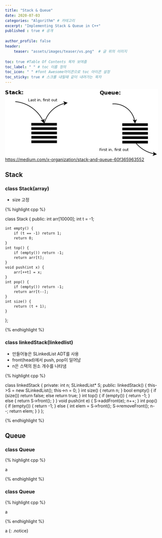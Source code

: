 ```yaml
---
title: "Stack & Queue"
date: 2020-07-03
categories: "Algorithm" # 카테고리
excerpt: "Implementing Stack & Queue in C++"
published : true # 공개

author_profile: false
header:
    teaser: "assets/images/teaser/vs.png"  # 글 위의 이미지

toc: true #Table Of Contents 목차 보여줌
toc_label: " " # toc 이름 정의
toc_icon: " " #font Awesome아이콘으로 toc 아이콘 설정
toc_sticky: true # 스크롤 내릴때 같이 내려가는 목차
---
```




![](/assets/posts/al/aafb2884.png)
<br><span class="srclink">https://medium.com/x-organization/stack-and-queue-60f365963552</span>


## Stack


### class Stack(array)

- size 고정

{% highlight cpp %}

class Stack {
public:
	int arr[10000];
	int t = -1;

	int empty() {
		if (t == -1) return 1;
		return 0;
	}
	int top() {
		if (empty()) return -1;
		return arr[t];
	}
	void push(int x) {
		arr[++t] = x;
	}
	int pop() {
		if (empty()) return -1;
		return arr[t--];
	}
	int size() {
		return (t + 1);
	}
};

{% endhighlight %}

### class linkedStack(linkedlist)

- 만들어놓은 SLinkedList ADT를 사용
- front(head)에서 push, pop이 일어남
- n은 스택의 원소 개수를 나타냄

{% highlight cpp %}

class linkedStack {
private:
	int n;
	SLinkedList* S;
public:
	linkedStack() {
		this->S = new SLinkedList();
		this->n = 0;
	}
	int size() { return n; }
	bool empty() {
		if (size()) return false;
		else return true;
	}
	int top() {
		if (empty()) { return -1; }
		else {
			return S->front();
		}
	}
	void push(int e) {
		S->addFront(e);
		n++;
	}
	int pop() {
		if (empty()) { return -1; }
		else {
			int elem = S->front();
			S->removeFront();
			n--;
			return elem;
		}
	}
};


{% endhighlight %}


## Queue

### class Queue

{% highlight cpp %}

a

{% endhighlight %}


### class Queue

{% highlight cpp %}

a

{% endhighlight %}


a
{: .notice}
